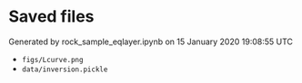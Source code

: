 # Saved files 


Generated by rock_sample_eqlayer.ipynb on 15 January 2020 19:08:55 UTC

*  `figs/Lcurve.png` 
*  `data/inversion.pickle` 
